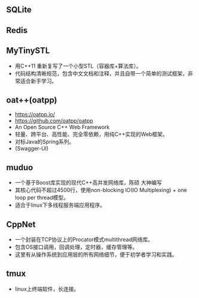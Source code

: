 
## SQLite

## Redis

## MyTinySTL
- 用C++11 重新复写了一个小型STL（容器库+算法库）。
- 代码结构清晰规范，包含中文文档和注释，并且自带一个简单的测试框架，非常适合新手学习。

## oat++(oatpp)
- https://oatpp.io/
- https://github.com/oatpp/oatpp
- An Open Source C++ Web Framework
- 轻量、跨平台、高性能、完全零依赖，用纯C++实现的Web框架。
- 对标Java的Spring系列。
- (Swagger-UI)

## muduo
- 一个基于Boost库实现的现代C++高并发网络库，陈硕 大神编写
- 其核心代码不超过4500行，使用non-blocking IO(IO Multiplexing) + one loop per thread模型。
- 适合于linux下多线程服务端应用程序。

## CppNet
- 一个封装在TCP协议上的Procator模式multithread网络库。
- 包含OS接口调用，回调处理，定时器，缓存管理等。
- 这里有从操作系统到应用层的所有网络细节，便于初学者学习和实践。

## tmux
- linux上终端软件，长连接。

